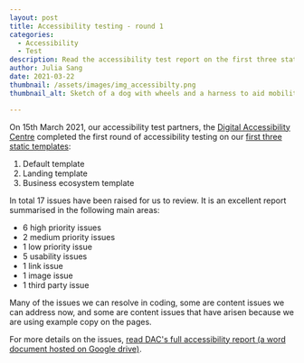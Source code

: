 ```yaml
---
layout: post
title: Accessibility testing - round 1
categories:
  - Accessibility
  - Test
description: Read the accessibility test report on the first three static templates to be tested
author: Julia Sang
date: 2021-03-22
thumbnail: /assets/images/img_accessibilty.png
thumbnail_alt: Sketch of a dog with wheels and a harness to aid mobility. The dog is sitting by a hole in the ground and cannot cross over. The hole leads underground to a lake filled with crocodiles. A sign next to the hole says "mind the gap".

---
```

On 15th March 2021, our accessibility test partners, the [Digital Accessibility Centre](https://digitalaccessibilitycentre.org/) completed the first round of accessibility testing on our [first three static templates](/updates/first3-templates/):
1. Default template
2. Landing template
3. Business ecosystem template



In total 17 issues have been raised for us to review. It is an excellent report summarised in the following main areas:
* 6 high priority issues
* 2 medium priority issues
* 1 low priority issue
* 5 usability issues
* 1 link issue
* 1 image issue
* 1 third party issue

Many of the issues we can resolve in coding, some are content issues we can address now, and some are content issues that have arisen because we are using example copy on the pages.

For more details on the issues, [read DAC's full accessibility report (a word document hosted on Google drive)](https://drive.google.com/file/d/1AX8qwCFjhyl8AhhhHsoJivc3TMkoz42s/view?usp=sharing). 
